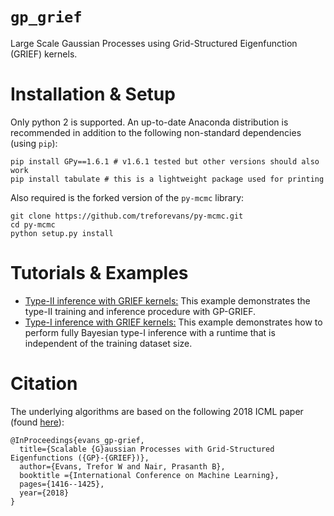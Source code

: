 # `gp_grief`
Large Scale Gaussian Processes using Grid-Structured Eigenfunction (GRIEF) kernels.

# Installation & Setup
Only python 2 is supported.
An up-to-date Anaconda distribution is recommended in addition to the following non-standard dependencies (using `pip`):
```
pip install GPy==1.6.1 # v1.6.1 tested but other versions should also work
pip install tabulate # this is a lightweight package used for printing
```
Also required is the forked version of the `py-mcmc` library:
```
git clone https://github.com/treforevans/py-mcmc.git
cd py-mcmc
python setup.py install
```

# Tutorials & Examples
* [Type-II inference with GRIEF kernels:](./tutorials/Type-II%20example%20with%20GRIEF%20kernel.ipynb) This example demonstrates the type-II training and inference procedure with GP-GRIEF.
* [Type-I inference with GRIEF kernels:](./tutorials/Type-I%20example%20with%20GRIEF%20kernel.ipynb) This example demonstrates how to perform fully Bayesian type-I inference with a runtime that is independent of the training dataset size.

# Citation
The underlying algorithms are based on the following 2018 ICML paper (found [here](https://arxiv.org/abs/1807.02125)):

```
@InProceedings{evans_gp-grief,
  title={Scalable {G}aussian Processes with Grid-Structured Eigenfunctions ({GP}-{GRIEF})},
  author={Evans, Trefor W and Nair, Prasanth B},
  booktitle ={International Conference on Machine Learning},
  pages={1416--1425},
  year={2018}
}
```
